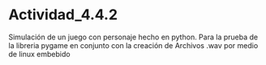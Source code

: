 # Actividad_4.4.2
Simulación de un juego con personaje hecho en python. Para la prueba de la libreria pygame en conjunto con la creación de Archivos .wav por medio de linux embebido
